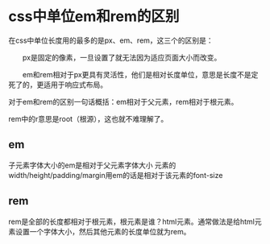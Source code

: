 # css中单位em和rem的区别

在css中单位长度用的最多的是px、em、rem，这三个的区别是：

　　px是固定的像素，一旦设置了就无法因为适应页面大小而改变。

　　em和rem相对于px更具有灵活性，他们是相对长度单位，意思是长度不是定死了的，更适用于响应式布局。

对于em和rem的区别一句话概括：em相对于父元素，rem相对于根元素。

rem中的r意思是root（根源），这也就不难理解了。

## em

子元素字体大小的em是相对于父元素字体大小
元素的width/height/padding/margin用em的话是相对于该元素的font-size

## rem

rem是全部的长度都相对于根元素，根元素是谁？html元素。通常做法是给html元素设置一个字体大小，然后其他元素的长度单位就为rem。
